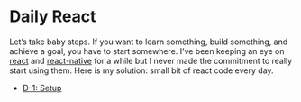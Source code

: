 # Daily React
Let’s take baby steps. If you want to learn something, build something, and achieve a goal, you have to start somewhere. I’ve been keeping an eye on [react](https://facebook.github.io/react/) and [react-native](https://facebook.github.io/react-native/) for a while but I never made the commitment to really start using them. Here is my solution: small bit of react code every day.
* [D-1: Setup](https://medium.com/@charleshan/daily-react-d-1-setup-cec3213fc4aa)
